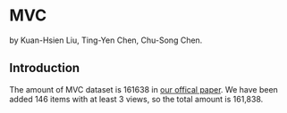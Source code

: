 # MVC
by Kuan-Hsien Liu, Ting-Yen Chen, Chu-Song Chen.

## Introduction 
The amount of MVC dataset is 161638 in [our offical paper](http://www.iis.sinica.edu.tw/papers/song/19692-F.pdf).
We have been added 146 items with at least 3 views, so the total amount is 161,838.
